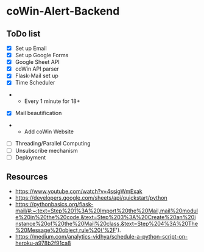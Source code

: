 # coWin-Alert-Backend

## ToDo list
- [x] Set up Email
- [x] Set up Google Forms 
- [x] Google Sheet API
- [x] coWin API parser
- [x] Flask-Mail set up
- [x] Time Scheduler
- - Every 1 minute for 18+
- [x] Mail beautification
- - Add coWin Website
- [ ] Threading/Parallel Computing
- [ ] Unsubscribe mechanism
- [ ] Deployment

## Resources
- https://www.youtube.com/watch?v=4ssigWmExak
- https://developers.google.com/sheets/api/quickstart/python
- https://pythonbasics.org/flask-mail/#:~:text=Step%201%3A%20Import%20the%20Mail,mail%20module%20in%20the%20code.&text=Step%203%3A%20Create%20an%20instance%20of%20the%20Mail%20class.&text=Step%204%3A%20The%20Message%20object,rule%20('%2F'). 
- https://medium.com/analytics-vidhya/schedule-a-python-script-on-heroku-a978b2f91ca8
